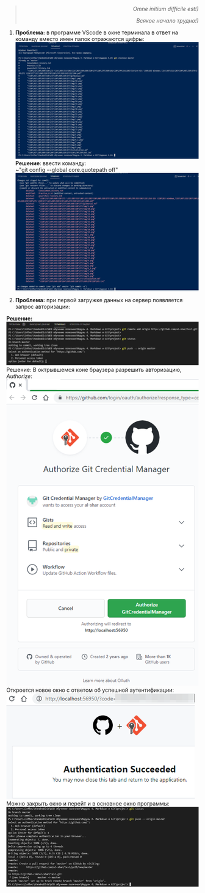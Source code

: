>_<p style='text-align: right;'> Omne initium difficile est!)</p>_ 
>_<p style='text-align: right;'> Всякое начало трудно!)</p>_  


1. __Проблема:__ в программе VScode в окне терминала в ответ на команду вместо имен папок отражаются цифры:
![Рис.1](./img/51.png "Цифры вместо имен папок")  
__Решение__: ввести команду:  
~"git config --global core.quotepath off"  
![Рис.2](./img/511.png "имена папок отображаются корректно на кириллице")  

2. __Проблема:__ при первой загружке данных на сервер появляется запрос авторизации:  

__Решение:__
![Рис.2](./img/52.png "Запрос авторизации")  
Решение: В октрывшемся коне браузера разрешить авторизацию, _*Authorize*_:  
![Рис.2](./img/521.png "Разрешение авторизации")  
Откроется новое окно с ответом об успешной аутентификации:
![Рис.2](./img/522.png "Ответ аутентификации")  
Можно закрыть окно и перейт и в основное окно программы:
![Рис.2](./img/523.png "Запрос авторизации")  
